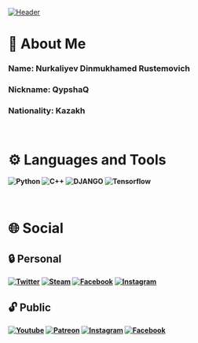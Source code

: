 [![Header](https://github.com/kzscience/kzscience/blob/main/assets/Header.png)](https://www.youtube.com/channel/UCqLVSSl_m2u1f_z8GB9rQlA)


# <b> 📒 About Me</b>


### <b> Name: Nurkaliyev Dinmukhamed Rustemovich
### <b> Nickname: QypshaQ
### <b> Nationality: Kazakh

<br>

 # <b> ⚙️ Languages and Tools 

![Python](https://img.shields.io/badge/-Python-d35400?style=for-the-badge&logo=Python) ![C++](https://img.shields.io/badge/-C++-2e86c1?style=for-the-badge&logo=Cplusplus) ![DJANGO](https://img.shields.io/badge/-DJANGO-27ae60?style=for-the-badge&logo=DJANGO) ![Tensorflow](https://img.shields.io/badge/-Tensorflow-7d3c98?style=for-the-badge&logo=TENSORFLOW)

<br>

# <b> 🌐  Social

## <b> 🔒 Personal
 [![Twitter](https://img.shields.io/badge/-Twitter-ecf0f1?style=for-the-badge&logo=Twitter)](https://twitter.com/_qypshaq_?t=7koAIFgiKIh_dfg_0IIRLg&s=35) [![Steam](https://img.shields.io/badge/-Steam-2980b9?style=for-the-badge&logo=Steam)](https://steamcommunity.com/id/QypshaQ/) [![Facebook](https://img.shields.io/badge/-Facebook-ecf0f1?style=for-the-badge&logo=Facebook)](https://www.facebook.com/nurkaliyevdinmukhamed)   [![Instagram](https://img.shields.io/badge/-Instagram-fbfcfc?style=for-the-badge&logo=Instagram)](https://www.instagram.com/_nurkaliyev_dinmukhamed_/?next=%2F) 

## <b> 🔓 Public
[![Youtube](https://img.shields.io/badge/-Youtube-cb4335?style=for-the-badge&logo=Youtube)](https://www.youtube.com/channel/UCqLVSSl_m2u1f_z8GB9rQlA) [![Patreon](https://img.shields.io/badge/-Patreon-FFFFFF?style=for-the-badge&logo=Patreon)](https://www.patreon.com/user/creators?u=62215525) [![Instagram](https://img.shields.io/badge/-Instagram-000000?style=for-the-badge&logo=Instagram)](https://www.instagram.com/qypshaq_kazakh/?next=%2F_nurkaliyev_dinmukhamed_%2F) [![Facebook](https://img.shields.io/badge/-Facebook-ecf0f1?style=for-the-badge&logo=Facebook)](https://www.facebook.com/QypshaQ/)